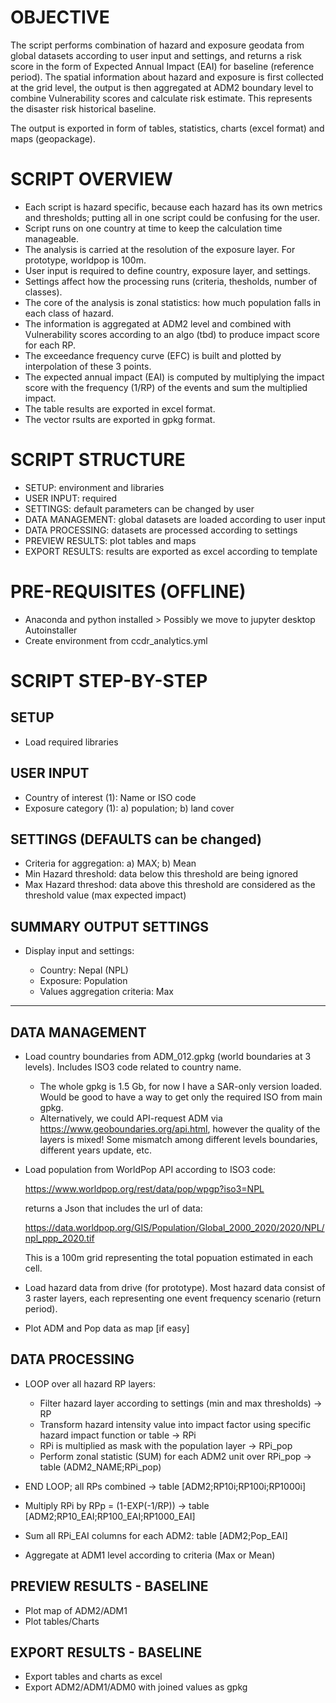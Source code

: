 # OBJECTIVE

The script performs combination of hazard and exposure geodata from global datasets according to user input and settings, and returns a risk score in the form of Expected Annual Impact (EAI) for baseline (reference period). 
The spatial information about hazard and exposure is first collected at the grid level, the output is then aggregated at ADM2 boundary level to combine Vulnerability scores and calculate risk estimate. This represents the disaster risk historical baseline.

The output is exported in form of tables, statistics, charts (excel format) and maps (geopackage).


# SCRIPT OVERVIEW

- Each script is hazard specific, because each hazard has its own metrics and thresholds; putting all in one script could be confusing for the user.
- Script runs on one country at time to keep the calculation time manageable.
- The analysis is carried at the resolution of the exposure layer. For prototype, worldpop is 100m.
- User input is required to define country, exposure layer, and settings.
- Settings affect how the processing runs (criteria, thesholds, number of classes).
- The core of the analysis is zonal statistics: how much population falls in each class of hazard.
- The information is aggregated at ADM2 level and combined with Vulnerability scores according to an algo (tbd) to produce impact score for each RP.
- The exceedance frequency curve (EFC) is built and plotted by interpolation of these 3 points.
- The expected annual impact (EAI) is computed by multiplying the impact score with the frequency (1/RP) of the events and sum the multiplied impact.
- The table results are exported in excel format.
- The vector rsults are exported in gpkg format.


# SCRIPT STRUCTURE

- SETUP: environment and libraries
- USER INPUT: required
- SETTINGS: default parameters can be changed by user
- DATA MANAGEMENT: global datasets are loaded according to user input
- DATA PROCESSING: datasets are processed according to settings
- PREVIEW RESULTS: plot tables and maps
- EXPORT RESULTS: results are exported as excel according to template

# PRE-REQUISITES (OFFLINE)

- Anaconda and python installed > Possibly we move to jupyter desktop Autoinstaller
- Create environment from ccdr_analytics.yml

# SCRIPT STEP-BY-STEP

## SETUP

- Load required libraries

## USER INPUT

- Country of interest (1): Name or ISO code 
- Exposure category (1): a) population; b) land cover 

## SETTINGS (DEFAULTS can be changed)

- Criteria for aggregation: a) MAX; b) Mean
- Min Hazard threshold: data below this threshold are being ignored
- Max Hazard threshod: data above this threshold are considered as the threshold value (max expected impact)

## SUMMARY OUTPUT SETTINGS

- Display input and settings:

	- Country: Nepal (NPL)
	- Exposure: Population
	- Values aggregation criteria: Max

------------------------------------------

## DATA MANAGEMENT

- Load country boundaries from ADM_012.gpkg (world boundaries at 3 levels). Includes ISO3 code related to country name.
	- The whole gpkg is 1.5 Gb, for now I have a SAR-only version loaded. Would be good to have a way to get only the required ISO from main gpkg.
	- Alternatively, we could API-request ADM via https://www.geoboundaries.org/api.html, however the quality of the layers is mixed!
          Some mismatch among different levels boundaries, different years update, etc.

- Load population from WorldPop API according to ISO3 code:

	https://www.worldpop.org/rest/data/pop/wpgp?iso3=NPL

    returns a Json that includes the url of data:

	https://data.worldpop.org/GIS/Population/Global_2000_2020/2020/NPL/npl_ppp_2020.tif
	
    This is a 100m grid representing the total popuation estimated in each cell.

- Load hazard data from drive (for prototype). Most hazard data consist of 3 raster layers, each representing one event frequency scenario (return period).

- Plot ADM and Pop data as map [if easy]

## DATA PROCESSING

- LOOP over all hazard RP layers:
  - Filter hazard layer according to settings (min and max thresholds) -> RP
  - Transform hazard intensity value into impact factor using specific hazard impact function or table -> RPi
  - RPi is multiplied as mask with the population layer -> RPi_pop
  - Perform zonal statistic (SUM) for each ADM2 unit over RPi_pop -> table (ADM2_NAME;RPi_pop)

- END LOOP; all RPs combined -> table [ADM2;RP10i;RP100i;RP1000i]

- Multiply RPi by RPp = (1-EXP(-1/RP)) -> table [ADM2;RP10_EAI;RP100_EAI;RP1000_EAI]

- Sum all RPi_EAI columns for each ADM2: table [ADM2;Pop_EAI]

- Aggregate at ADM1 level according to criteria (Max or Mean)

## PREVIEW RESULTS - BASELINE

- Plot map of ADM2/ADM1
- Plot tables/Charts

## EXPORT RESULTS - BASELINE

- Export tables and charts as excel
- Export ADM2/ADM1/ADM0 with joined values as gpkg